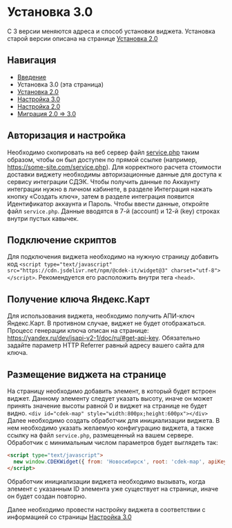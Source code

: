 # Установка 3.0
С 3 версии меняются адреса и способ установки виджета. Установка старой версии описана на странице [Установка 2.0](INSTALL_2.md)

## Навигация
- [Введение](INTRO.md)
- Установка 3.0 (эта страница)
- [Установка 2.0](INSTALL_2.md)
- [Настройка 3.0](SETUP_3.md)
- [Настройка 2.0](SETUP_2.md)
- [Миграция 2.0 => 3.0](MIGRATION_2_3.md)

## Авторизация и настройка
Необходимо скопировать на веб сервер файл [service.php](../../dist/service.php) таким образом, чтобы он был доступен по прямой ссылке (например, https://some-site.com/service.php).
Для корректного расчета стоимости доставки виджету необходимы авторизационные данные для доступа к сервису интеграции СДЭК. Чтобы получить данные по Аккаунту интеграции нужно в личном кабинете, в разделе Интеграция нажать кнопку «Создать ключ», затем в разделе интеграция появится Идентификатор аккаунта и Пароль.
Чтобы ввести данные, откройте файл `service.php`. Данные вводятся в 7-й (account) и 12-й (key) строках внутри пустых кавычек.

## Подключение скриптов

Для подключения виджета необходимо на нужную страницу добавить
код `<script type="text/javascript" src="https://cdn.jsdelivr.net/npm/@cdek-it/widget@3" charset="utf-8"></script>`.
Рекомендуется его расположить внутри тега `<head>`.

## Получение ключа Яндекс.Карт
Для использования виджета, необходимо получить АПИ-ключ Яндекс.Карт. В противном случае, виджет не будет отображаться. Процесс генерации ключа описан на странице: https://yandex.ru/dev/jsapi-v2-1/doc/ru/#get-api-key. Обязательно задайте параметр HTTP Referrer равный адресу вашего сайта для ключа.

## Размещение виджета на странице
На страницу необходимо добавить элемент, в который будет встроен виджет. Данному элементу следует указать высоту, иначе он может принять значение высоты равной 0 и виджет на странице не будет видно.
`<div id="cdek-map" style="width:800px;height:600px"></div>`
Далее необходимо создать обработчик для инициализации виджета. В нем необходимо указать желаемую конфигурацию виджета, а также ссылку на файл `service.php`, размещенный на вашем сервере. Обработчик с минимальным числом параметров будет выглядеть так:
```html
<script type="text/javascript">
  new window.CDEKWidget({ from: 'Новосибирск', root: 'cdek-map', apiKey: 'yandex-api-key', servicePath: 'https://some-site.com/service.php', defaultLocation: 'Новосибирск' });
</script>
```

Обработчик инициализации виджета необходимо вызывать, когда элемент с указанным ID элемента уже существует на странице, иначе он будет создан повторно.

Далее необходимо провести настройку виджета в соответствии с информацией со страницы [Настройка 3.0](SETUP_3.md)
